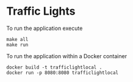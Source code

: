 # Traffic Lights

To run the application execute

```
make all
make run
```

To run the application within a Docker container 

```
docker build -t trafficlightlocal .
docker run -p 8080:8080 trafficlightlocal 
```